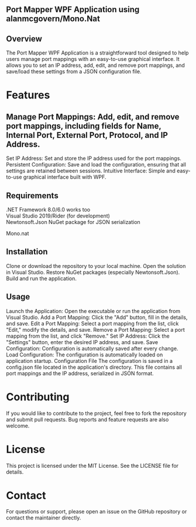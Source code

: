 ## Port Mapper WPF Application using alanmcgovern/Mono.Nat
## Overview
The Port Mapper WPF Application is a straightforward tool designed to help users manage port mappings with an easy-to-use graphical interface. It allows you to set an IP address, add, edit, and remove port mappings, and save/load these settings from a JSON configuration file.

# Features
## Manage Port Mappings: Add, edit, and remove port mappings, including fields for Name, Internal Port, External Port, Protocol, and IP Address.
Set IP Address: Set and store the IP address used for the port mappings.
Persistent Configuration: Save and load the configuration, ensuring that all settings are retained between sessions.
Intuitive Interface: Simple and easy-to-use graphical interface built with WPF.
## Requirements
<p>.NET Framework 8.0/6.0 works too<br>
 Visual Studio 2019/Rider (for development)<br>
 Newtonsoft.Json NuGet package for JSON serialization <br></p>
Mono.nat<https://github.com/alanmcgovern/Mono.Nat>
 
## Installation
Clone or download the repository to your local machine.
Open the solution in Visual Studio.
Restore NuGet packages (especially Newtonsoft.Json).
Build and run the application.
## Usage
Launch the Application: Open the executable or run the application from Visual Studio.
Add a Port Mapping: Click the "Add" button, fill in the details, and save.
Edit a Port Mapping: Select a port mapping from the list, click "Edit," modify the details, and save.
Remove a Port Mapping: Select a port mapping from the list, and click "Remove."
Set IP Address: Click the "Settings" button, enter the desired IP address, and save.
Save Configuration: Configuration is automatically saved after every change.
Load Configuration: The configuration is automatically loaded on application startup.
Configuration File
The configuration is saved in a config.json file located in the application's directory. This file contains all port mappings and the IP address, serialized in JSON format.

# Contributing
If you would like to contribute to the project, feel free to fork the repository and submit pull requests. Bug reports and feature requests are also welcome.

# License
This project is licensed under the MIT License. See the LICENSE file for details.

# Contact
For questions or support, please open an issue on the GitHub repository or contact the maintainer directly.

